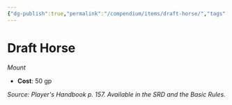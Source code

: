 ```yaml
---
{"dg-publish":true,"permalink":"/compendium/items/draft-horse/","tags":["compendium/src/5e/phb","item/gear/mount"]}
---
```


# Draft Horse
*Mount*  

- **Cost**: 50 gp

*Source: Player's Handbook p. 157. Available in the SRD and the Basic Rules.*